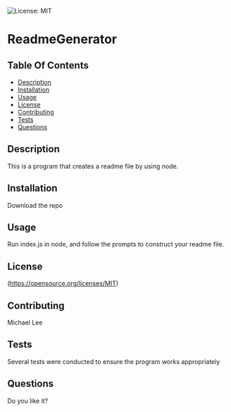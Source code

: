 
  ![License: MIT](https://img.shields.io/badge/License-MIT-yellow.svg)
  # ReadmeGenerator

  ## Table Of Contents
  * [Description](#description)
  * [Installation](#installation)
  * [Usage](#usage)
  * [License](#license)
  * [Contributing](#contributing)
  * [Tests](#tests)
  * [Questions](#questions)


  ## Description 
 This is a program that creates a readme file by using node. 

  ## Installation
  Download the repo

  ## Usage
  Run index.js in node, and follow the prompts to construct your readme file.

  ## License
  (https://opensource.org/licenses/MIT)

  ## Contributing
  Michael Lee

  ## Tests
  Several tests were conducted to ensure the program works appropriately

  ## Questions
  Do you like it?
